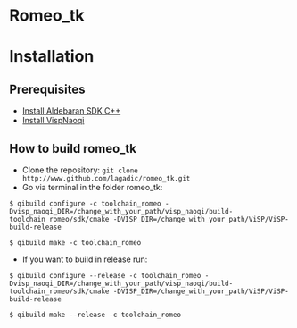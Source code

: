 Romeo_tk
====================

# Installation

## Prerequisites
* [Install Aldebaran SDK C++](http://jokla.me/install-sdk-c-naoqi/)
* [Install VispNaoqi](http://jokla.me/visp_naoqi/)

## How to build romeo_tk

* Clone the repository: `git clone http://www.github.com/lagadic/romeo_tk.git`
* Go via terminal in the folder romeo_tk:

`$ qibuild configure -c toolchain_romeo -Dvisp_naoqi_DIR=/change_with_your_path/visp_naoqi/build-toolchain_romeo/sdk/cmake -DVISP_DIR=/change_with_your_path/ViSP/ViSP-build-release`

`$ qibuild make -c toolchain_romeo`

* If you want to build in release run:

`$ qibuild configure --release -c toolchain_romeo -Dvisp_naoqi_DIR=/change_with_your_path/visp_naoqi/build-toolchain_romeo/sdk/cmake -DVISP_DIR=/change_with_your_path/ViSP/ViSP-build-release`

`$ qibuild make --release -c toolchain_romeo`

